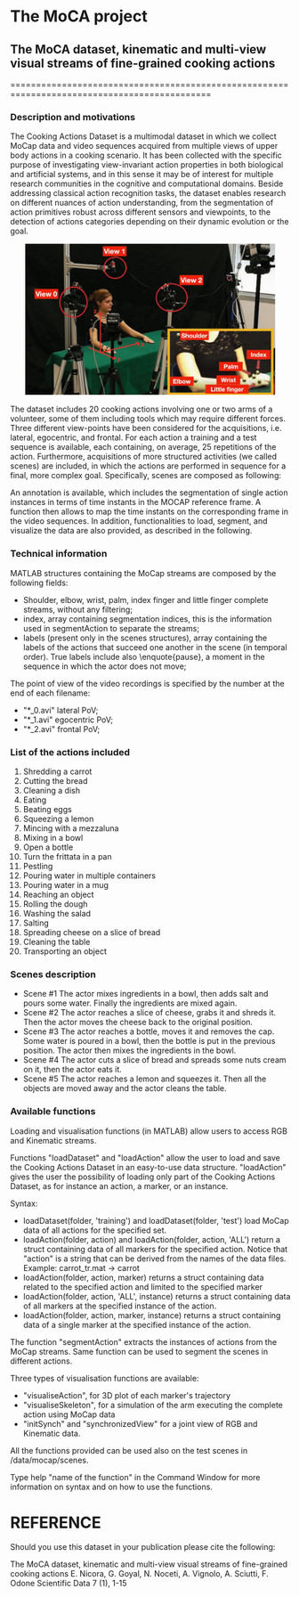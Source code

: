 # The MoCA project

## The MoCA dataset, kinematic and multi-view visual streams of fine-grained cooking actions

=============================================================================================

### Description and motivations
The Cooking Actions Dataset is a multimodal dataset in which we collect MoCap data and video sequences acquired from multiple views of upper body actions in a cooking scenario. 
It has been collected with the specific purpose of investigating view-invariant action properties in both biological and artificial systems, and in this sense it may be of interest for multiple research communities in the cognitive and computational domains. Beside addressing classical action recognition tasks, the dataset enables research on different nuances of action understanding, from the segmentation of action primitives robust across different sensors and viewpoints, to the detection of actions categories depending on their dynamic evolution or the goal. 
<p align="center">
  <img src="Images/setting.jpg" width="450" title="hover text">
</p>

The dataset includes 20 cooking actions involving one or two arms of a volunteer, some of them including tools which may require different forces. Three different view-points have been considered for the acquisitions, i.e. lateral, egocentric, and frontal. For each action a training and a test sequence is available, each containing, on average, 25 repetitions of the action. Furthermore, acquisitions of more structured activities (we called scenes) are included, in which the actions are performed in sequence for a final, more complex goal. Specifically, scenes are composed as following:

An annotation is available, which includes the segmentation of single action instances in terms of time instants in the MOCAP reference frame. A function then allows to map the time instants on the corresponding frame in the video sequences. In addition, functionalities to load, segment, and visualize the data are also provided, as described in the following. 

### Technical information
MATLAB structures containing the MoCap streams are composed by the following fields:
- Shoulder, elbow, wrist, palm, index finger and little finger complete streams, without any filtering; 
- index, array containing segmentation indices, this is the information used in segmentAction to separate the streams;
- labels (present only in the scenes structures), array containing the labels of the actions that succeed one another in the scene (in temporal order). True labels include also \enquote{pause}, a moment in the sequence in which the actor does not move;

The point of view of the video recordings is specified by the number at the end of each filename: 
- "*_0.avi" lateral PoV;
- "*_1.avi" egocentric PoV;
- "*_2.avi" frontal PoV;

### List of the actions included
1. Shredding a carrot 
2. Cutting the bread
3. Cleaning a dish 
4. Eating
5. Beating eggs 
6. Squeezing a lemon
7. Mincing with a mezzaluna 
8. Mixing in a bowl
9. Open a bottle 
10. Turn the frittata in a pan
11. Pestling 
12. Pouring water in multiple containers
13. Pouring water in a mug 
14. Reaching an object
15. Rolling the dough 
16. Washing the salad
17. Salting 
18. Spreading cheese on a slice of bread
19. Cleaning the table 
20. Transporting an object

### Scenes description
- Scene #1 The actor mixes ingredients in a bowl, then adds salt and pours some water. Finally the ingredients are mixed again.
- Scene #2 The actor reaches a slice of cheese, grabs it and shreds it. Then the actor moves the cheese back to the original position.
- Scene #3 The actor reaches a bottle, moves it and removes the cap. Some water is poured in a bowl, then the bottle is put in the previous position. The actor then mixes the ingredients in the bowl.
- Scene #4 The actor cuts a slice of bread and spreads some nuts cream on it, then the actor eats it.
- Scene #5 The actor reaches a lemon and squeezes it. Then all the objects are moved away and the actor cleans the table.

### Available functions
Loading and visualisation functions (in MATLAB) allow users to access RGB and Kinematic streams.

Functions "loadDataset" and "loadAction" allow the user to load and save the Cooking Actions Dataset in an easy-to-use data structure. 
"loadAction" gives the user the possibility of loading only part of the Cooking Actions Dataset, as for instance an action, a marker, or an instance.

Syntax:
- loadDataset(folder, 'training') and loadDataset(folder, 'test') load MoCap data of all actions for the specified set.
- loadAction(folder, action) and loadAction(folder, action, 'ALL') return a struct containing data of all markers for the specified action. Notice that "action" is a string that can be derived from the names of the data files. Example: carrot_tr.mat -> carrot
- loadAction(folder, action, marker) returns a struct containing data related to the specified action and limited to the specified marker  
- loadAction(folder, action, 'ALL', instance) returns a struct containing data of all markers at the specified instance of  the action.
- loadAction(folder, action, marker, instance) returns a struct containing data of a single marker at the specified instance of the action.

The function "segmentAction" extracts the instances of actions from the  MoCap streams. Same function can be used to segment the scenes in different actions.

Three types of visualisation functions are available:
- "visualiseAction", for 3D plot of each marker's trajectory 
- "visualiseSkeleton", for a simulation of the arm executing the complete action using MoCap data
- "initSynch" and "synchronizedView" for a joint view of RGB and Kinematic data.
	
All the functions provided can be used also on the test scenes in /data/mocap/scenes.

Type help "name of the function" in the Command Window for more information on syntax and on how to use the functions.
	
REFERENCE
=============
Should you use this dataset in your publication please cite the following:

The MoCA dataset, kinematic and multi-view visual streams of fine-grained cooking actions
E. Nicora, G. Goyal, N. Noceti, A. Vignolo, A. Sciutti, F. Odone
Scientific Data 7 (1), 1-15


